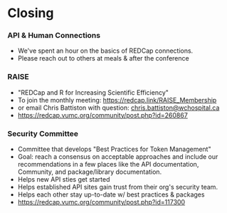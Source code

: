 Closing
==============

### API & Human Connections

- We've spent an hour on the basics of REDCap connections.
- Please reach out to others at meals & after the conference

### RAISE

- "REDCap and R for Increasing Scientific Efficiency"
- To join the monthly meeting: <https://redcap.link/RAISE_Membership>
- or email Chris Battiston with question: <chris.battiston@wchospital.ca>
- <https://redcap.vumc.org/community/post.php?id=260867>

### Security Committee

- Committee that develops "Best Practices for Token Management"
- Goal: reach a consensus on acceptable approaches and include our recommendations in a few places like the API documentation, Community, and package/library documentation.
- Helps new API sties get started
- Helps established API sites gain trust from their org's security team.
- Helps each other stay up-to-date w/ best practices & packages
- <https://redcap.vumc.org/community/post.php?id=117300>
